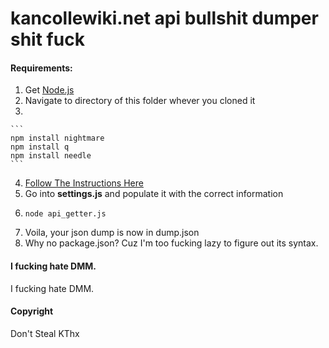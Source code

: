 kancollewiki.net api bullshit dumper shit fuck
=========

#### Requirements:
1. Get [Node.js](https://nodejs.org/en/download/)
2. Navigate to directory of this folder whever you cloned it
3. 

    ```
    npm install nightmare
    npm install q
    npm install needle
    ```
    
4. [Follow The Instructions Here](https://github.com/atom/electron/blob/master/docs/tutorial/using-pepper-flash-plugin.md)
5. Go into **settings.js** and populate it with the correct information
6. 
    ```
    node api_getter.js
    ```
7. Voila, your json dump is now in dump.json
8. Why no package.json? Cuz I'm too fucking lazy to figure out its syntax. 

#### I fucking hate DMM.
I fucking hate DMM.


#### Copyright
Don't Steal KThx

